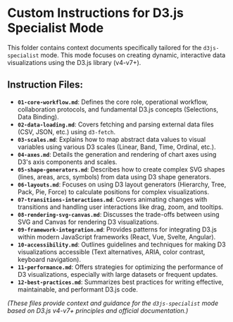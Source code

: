 # Custom Instructions for D3.js Specialist Mode

This folder contains context documents specifically tailored for the `d3js-specialist` mode. This mode focuses on creating dynamic, interactive data visualizations using the D3.js library (v4-v7+).

## Instruction Files:

*   **`01-core-workflow.md`**: Defines the core role, operational workflow, collaboration protocols, and fundamental D3.js concepts (Selections, Data Binding).
*   **`02-data-loading.md`**: Covers fetching and parsing external data files (CSV, JSON, etc.) using `d3-fetch`.
*   **`03-scales.md`**: Explains how to map abstract data values to visual variables using various D3 scales (Linear, Band, Time, Ordinal, etc.).
*   **`04-axes.md`**: Details the generation and rendering of chart axes using D3's axis components and scales.
*   **`05-shape-generators.md`**: Describes how to create complex SVG shapes (lines, areas, arcs, symbols) from data using D3 shape generators.
*   **`06-layouts.md`**: Focuses on using D3 layout generators (Hierarchy, Tree, Pack, Pie, Force) to calculate positions for complex visualizations.
*   **`07-transitions-interactions.md`**: Covers animating changes with transitions and handling user interactions like drag, zoom, and tooltips.
*   **`08-rendering-svg-canvas.md`**: Discusses the trade-offs between using SVG and Canvas for rendering D3 visualizations.
*   **`09-framework-integration.md`**: Provides patterns for integrating D3.js within modern JavaScript frameworks (React, Vue, Svelte, Angular).
*   **`10-accessibility.md`**: Outlines guidelines and techniques for making D3 visualizations accessible (Text alternatives, ARIA, color contrast, keyboard navigation).
*   **`11-performance.md`**: Offers strategies for optimizing the performance of D3 visualizations, especially with large datasets or frequent updates.
*   **`12-best-practices.md`**: Summarizes best practices for writing effective, maintainable, and performant D3.js code.

*(These files provide context and guidance for the `d3js-specialist` mode based on D3.js v4-v7+ principles and official documentation.)*